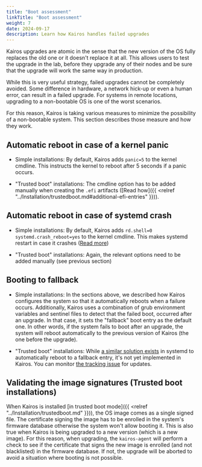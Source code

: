 ```yaml
---
title: "Boot assessment"
linkTitle: "Boot assessment"
weight: 7
date: 2024-09-17
description: Learn how Kairos handles failed upgrades
---
```


Kairos upgrades are atomic in the sense that the new version of the OS fully
replaces the old one or it doesn't replace it at all. This allows users to test
the upgrade in the lab, before they upgrade any of their nodes and be sure that
the upgrade will work the same way in production.

While this is very useful strategy, failed upgrades cannot be completely avoided.
Some difference in hardware, a network hick-up or even a human error, can result
in a failed upgrade. For systems in remote locations, upgrading to a non-bootable
OS is one of the worst scenarios.

For this reason, Kairos is taking various measures to minimize the possibility of
a non-bootable system. This section describes those measure and how they work.

## Automatic reboot in case of a kernel panic

- Simple installations:
  By default, Kairos adds `panic=5` to the kernel cmdline. This instructs the kernel to reboot after 5 seconds if a panic occurs.

- "Trusted boot" installations:
  The cmdline option has to be added manually when creating the `.efi` artifacts ([Read how]({{ <relref "../Installation/trustedboot.md#additional-efi-entries" }})).

## Automatic reboot in case of systemd crash

- Simple installations:
  By default, Kairos adds `rd.shell=0 systemd.crash_reboot=yes` to the kernel cmdline. This makes systemd restart in case it crashes ([Read more](https://www.freedesktop.org/software/systemd/man/249/systemd.html#systemd.crash_reboot))

- "Trusted boot" installations:
  Again, the relevant options need to be added manually (see previous section)

## Booting to fallback

- Simple installations:
  In the sections above, we described how Kairos configures the system so that it automatically reboots when a failure occurs.
  Additionally, Kairos uses a combination of grub environment variables and sentinel files to detect that the failed boot,
  occurred after an upgrade. In that case, it sets the "fallback" boot entry as the default one.
  In other words, if the system fails to boot after an upgrade, the system will reboot automatically to the previous version
  of Kairos (the one before the upgrade).

- "Trusted boot" installations:
  While [a similar solution exists](https://systemd.io/AUTOMATIC_BOOT_ASSESSMENT/) in systemd to automatically reboot to a fallback entry, it's not yet implemented in Kairos. You can monitor [the tracking issue](https://github.com/kairos-io/kairos/issues/2864) for updates.

## Validating the image signatures (Trusted boot installations)

When Kairos is installed [in trusted boot mode]({{ <relref "../Installation/trustedboot.md" }})), the OS image comes as a single signed file. The certificate signing the image has to be enrolled in the system's firmware database otherwise the system won't allow booting it. This is also true when Kairos is being upgraded to a new version (which is a new image). For this reason, when upgrading, the `kairos-agent` will perform a check to see if the certificate that signs the new image is enrolled (and not blacklisted) in the firmware database. If not, the upgrade will be aborted to avoid a situation where booting is not possible.
